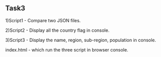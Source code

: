 ## Task3


1)Script1 - Compare two JSON files.

2)Script2 - Display all the country flag in console.

3)Script3 - Display the name, region, sub-region, population in console.


index.html - which run the three script in browser console.
